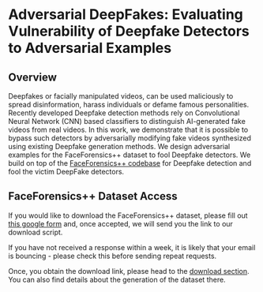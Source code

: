 # Adversarial DeepFakes: Evaluating Vulnerability of Deepfake Detectors to Adversarial Examples

## Overview
Deepfakes or facially manipulated videos, can be used maliciously to spread disinformation, harass individuals or defame famous personalities. Recently developed Deepfake detection methods rely on Convolutional Neural Network (CNN) based classifiers to distinguish AI-generated fake videos from real videos. In this work, we demonstrate that it is possible to bypass such detectors by adversarially modifying fake videos synthesized using existing Deepfake generation methods. We design adversarial examples for the FaceForensics++ dataset to fool Deepfake detectors. We build on top of the [FaceForensics++ codebase](https://github.com/ondyari/FaceForensics) for Deepfake detection and fool the victim DeepFake detectors.


## FaceForensics++ Dataset Access 
If you would like to download the FaceForensics++ dataset, please fill out [this google form](https://docs.google.com/forms/d/e/1FAIpQLSdRRR3L5zAv6tQ_CKxmK4W96tAab_pfBu2EKAgQbeDVhmXagg/viewform) and, once accepted, we will send you the link to our download script.

If you have not received a response within a week, it is likely that your email is bouncing - please check this before sending repeat requests.

Once, you obtain the download link, please head to the [download section](dataset/README.md). You can also find details about the generation of the dataset there.

